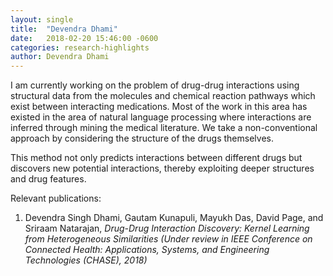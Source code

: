 ```yaml
---
layout: single
title:  "Devendra Dhami"
date:   2018-02-20 15:46:00 -0600
categories: research-highlights
author: Devendra Dhami
---
```


I am currently working on the problem of drug-drug interactions using structural data from the molecules and chemical reaction pathways which exist between interacting medications. Most of the work in this area has existed in the area of natural language processing where interactions are inferred through mining the medical literature. We take a non-conventional approach by considering the structure of the drugs themselves.

This method not only predicts interactions between different drugs but discovers new potential interactions, thereby exploiting deeper structures and drug features.

Relevant publications:

1. Devendra Singh Dhami, Gautam Kunapuli, Mayukh Das, David Page, and Sriraam Natarajan, *Drug-Drug Interaction Discovery: Kernel Learning from Heterogeneous Similarities (Under review in IEEE Conference on Connected Health: Applications,  Systems, and Engineering Technologies (CHASE), 2018)*
